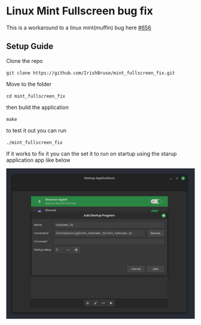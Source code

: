 # Linux Mint Fullscreen bug fix

This is a workaround to a linux mint(muffin) bug here [#656](https://github.com/linuxmint/muffin/issues/656)

## Setup Guide

Clone the repo

`git clone https://github.com/IrishBruse/mint_fullscreen_fix.git`

Move to the folder

`cd mint_fullscreen_fix`

then build the application

`make`

to test it out you can run

`./mint_fullscreen_fix`

If it works to fix it you can the set it to run on startup using the starup application app like below

![Startup Applications](Untitled.png)
